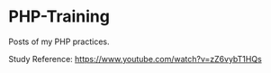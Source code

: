 # PHP-Training
Posts of my PHP practices.

Study Reference: https://www.youtube.com/watch?v=zZ6vybT1HQs
